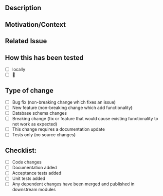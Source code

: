 ## Description
<Your feature description here...>

## Motivation/Context

## Related Issue

## How this has been tested
- [ ] locally
- [ ] :robot:

## Type of change
- [ ] Bug fix (non-breaking change which fixes an issue)
- [ ] New feature (non-breaking change which add functionality)
- [ ] Database schema changes
- [ ] Breaking change (fix or feature that would cause existing functionality to not work as expected)
- [ ] This change requires a documentation update
- [ ] Tests only (no source changes)

## Checklist:
- [ ] Code changes
- [ ] Documentation added
- [ ] Acceptance tests added
- [ ] Unit tests added
- [ ] Any dependent changes have been merged and published in downstream modules
